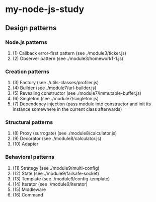 # my-node-js-study

## Design patterns

### Node.js patterns

1. (1) Callback error-first pattern (see ./module3/ticker.js)
2. (2) Observer pattern (see ./module3/homework1-1.js)

### Creation patterns

1. (3) Factory (see ./utils-classes/profiler.js)
2. (4) Builder (see ./module7/url-builder.js)
3. (5) Revealing constructor (see ./module7/immutable-buffer.js)
4. (6) Singleton (see ./module7/singleton.js)
5. (7) Dependency injection (pass module into constructor and init its instance somewhere in the current class afterwards)

### Structural patterns

1. (8) Proxy (surrogate) (see ./module8/calculator.js)
2. (9) Decorator (see ./module8/calculator.js)
3. (10) Adapter

### Behavioral patterns

1. (11) Strategy (see ./module9/multi-config)
2. (12) State (see ./module9/failsafe-socket)
3. (13) Template (see ./module9/config-template)
4. (14) Iterator (see ./module9/iterator)
5. (15) Middleware
6. (16) Command
